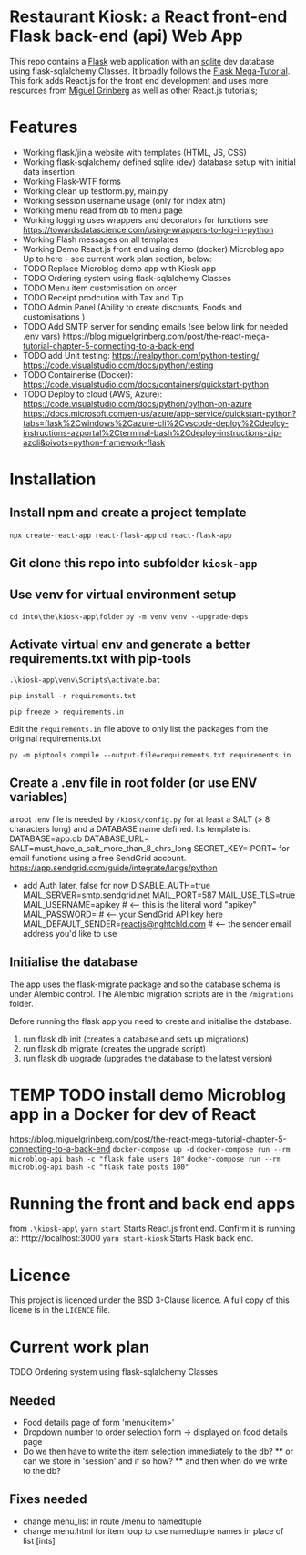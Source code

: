# Restaurant Kiosk: a React front-end Flask back-end (api) Web App
This repo contains a [Flask](https://palletsprojects.com/p/flask/) web application with an [sqlite](https://sqlite.org/) dev database using flask-sqlalchemy Classes. It broadly follows the [Flask Mega-Tutorial](https://blog.miguelgrinberg.com/post/the-flask-mega-tutorial-part-i-hello-world).
This fork adds React.js for the front end development and uses more resources from [Miguel Grinberg](https://blog.miguelgrinberg.com/) as well as other React.js tutorials;

# Features
- Working flask/jinja website with templates (HTML, JS, CSS)
- Working flask-sqlalchemy defined sqlite (dev) database setup with initial data insertion
- Working Flask-WTF forms
- Working clean up testform.py, main.py
- Working session username usage (only for index atm)
- Working menu read from db to menu page
- Working logging uses wrappers and decorators for functions
    see https://towardsdatascience.com/using-wrappers-to-log-in-python
- Working Flash messages on all templates
- Working Demo React.js front end using demo (docker) Microblog app
Up to here - see current work plan section, below:
- TODO Replace Microblog demo app with Kiosk app
- TODO Ordering system using flask-sqlalchemy Classes
- TODO Menu item customisation on order
- TODO Receipt prodcution with Tax and Tip
- TODO Admin Panel (Ability to create discounts, Foods and customisations )
- TODO Add SMTP server for sending emails (see below link for needed .env vars)
    https://blog.miguelgrinberg.com/post/the-react-mega-tutorial-chapter-5-connecting-to-a-back-end
- TODO add Unit testing: https://realpython.com/python-testing/
    https://code.visualstudio.com/docs/python/testing
- TODO Containerise (Docker): https://code.visualstudio.com/docs/containers/quickstart-python
- TODO Deploy to cloud (AWS, Azure): https://code.visualstudio.com/docs/python/python-on-azure
https://docs.microsoft.com/en-us/azure/app-service/quickstart-python?tabs=flask%2Cwindows%2Cazure-cli%2Cvscode-deploy%2Cdeploy-instructions-azportal%2Cterminal-bash%2Cdeploy-instructions-zip-azcli&pivots=python-framework-flask

# Installation
## Install npm and create a project template
`npx create-react-app react-flask-app`
`cd react-flask-app`

## Git clone this repo into subfolder `kiosk-app`

## Use venv for virtual environment setup
`cd into\the\kiosk-app\folder`
`py -m venv venv --upgrade-deps`

## Activate virtual env and generate a better requirements.txt with pip-tools
`.\kiosk-app\venv\Scripts\activate.bat`

`pip install -r requirements.txt`

`pip freeze > requirements.in`

Edit the `requirements.in` file above to only list the packages from the original requirements.txt

`py -m piptools compile --output-file=requirements.txt requirements.in`

## Create a .env file in root folder (or use ENV variables)
a root `.env` file is needed by `/kiosk/config.py` for at least a SALT (> 8 characters long) and a DATABASE name defined. Its template is:
    DATABASE=app.db
    DATABASE_URL=
    SALT=must_have_a_salt_more_than_8_chrs_long
    SECRET_KEY=
    PORT=
for email functions using a free SendGrid account. https://app.sendgrid.com/guide/integrate/langs/python 
- add Auth later, false for now
DISABLE_AUTH=true
MAIL_SERVER=smtp.sendgrid.net
MAIL_PORT=587
MAIL_USE_TLS=true
MAIL_USERNAME=apikey    # <-- this is the literal word "apikey"
MAIL_PASSWORD=          # <-- your SendGrid API key here
MAIL_DEFAULT_SENDER=reactjs@nghtchld.com    # <-- the sender email address you'd like to use

## Initialise the database
The app uses the flask-migrate package and so the database schema is under Alembic control. The Alembic migration scripts are in the `/migrations` folder.

Before running the flask app you need to create and initialise the database.
1. run flask db init (creates a database and sets up migrations)
2. run flask db migrate (creates the upgrade script)
3. run flask db upgrade (upgrades the database to the latest version)

# TEMP TODO install demo Microblog app in a Docker for dev of React
https://blog.miguelgrinberg.com/post/the-react-mega-tutorial-chapter-5-connecting-to-a-back-end
`docker-compose up -d`
`docker-compose run --rm microblog-api bash -c "flask fake users 10"`
`docker-compose run --rm microblog-api bash -c "flask fake posts 100"`

# Running the front and back end apps
from `.\kiosk-app\`
`yarn start` Starts React.js front end. Confirm it is running at: http://localhost:3000
`yarn start-kiosk` Starts Flask back end.

# Licence
This project is licenced under the BSD 3-Clause licence. A full copy of this licene is in the `LICENCE` file.

# Current work plan
TODO Ordering system using flask-sqlalchemy Classes
## Needed
* Food details page of form 'menu\<item>'
* Dropdown number to order selection form -> displayed on food details page
* Do we then have to write the item selection immediately to the db?
** or can we store in 'session' and if so how?
** and then when do we write to the db?

## Fixes needed
* change menu_list in route /menu to namedtuple
* change menu.html for item loop to use namedtuple names in place of list [ints]
